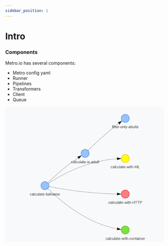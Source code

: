 ```yaml
---
sidebar_position: 1
---
```


# Intro

### Components
Metro.io has several components:
- Metro config yaml
- Runner
- Pipelines
- Transformers
- Client
- Queue


![img](../../static/img/pipeline-graphs-option.png)
